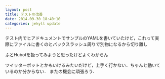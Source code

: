```yaml
---
layout: post
title: テストの改善
date: 2014-09-30 18:40:10
categories: jekyll update
---
```

テスト内でヒアドキュメントでサンプルのYAMLを書いていたけど，これって実際にファイルに書くのとバックスラッシュ周りで別物になるから切り離し

ふとHubotを扱ってみようと思ったけどよくわからん

ツイッターボットとかもいけるみたいだけど，上手く行かない．ちゃんと動いているのか分からない．
またの機会に頑張ろう．

